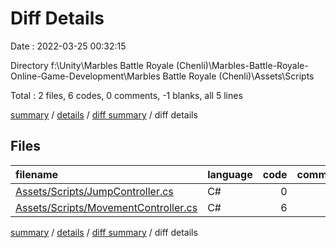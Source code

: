 # Diff Details

Date : 2022-03-25 00:32:15

Directory f:\Unity\Marbles Battle Royale (Chenli)\Marbles-Battle-Royale-Online-Game-Development\Marbles Battle Royale (Chenli)\Assets\Scripts

Total : 2 files,  6 codes, 0 comments, -1 blanks, all 5 lines

[summary](results.md) / [details](details.md) / [diff summary](diff.md) / diff details

## Files
| filename | language | code | comment | blank | total |
| :--- | :--- | ---: | ---: | ---: | ---: |
| [Assets/Scripts/JumpController.cs](/Assets/Scripts/JumpController.cs) | C# | 0 | 0 | 1 | 1 |
| [Assets/Scripts/MovementController.cs](/Assets/Scripts/MovementController.cs) | C# | 6 | 0 | -2 | 4 |

[summary](results.md) / [details](details.md) / [diff summary](diff.md) / diff details